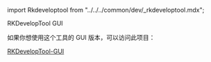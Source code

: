 import Rkdeveloptool from "../../../common/dev/\_rkdeveloptool.mdx";

<Rkdeveloptool />

RKDevelopTool GUI

如果你想使用这个工具的 GUI 版本，可以访问此项目：

[RKDevelopTool-GUI](https://github.com/gahingwoo/RKDevelopTool-GUI)
